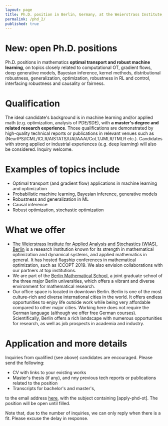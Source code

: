 ```yaml
---
layout: page
title: Ph.D. position in Berlin, Germany, at the Weierstrass Institute, optimization and machine learning
permalink: /phd_2/
published: true
---
```


# New: open Ph.D. positions

Ph.D. positions in mathematics **optimal transport and robust machine learning**, on topics closely related to computational OT, gradient flows, deep generative models, Bayesian inference, kernel methods, distributional robustness, generalization, optimization, robustness in RL and control, interfacing robustness and causality or fairness.

# Qualification
The ideal candidate's background is in machine learning and/or applied math (e.g. optimization, analysis of PDE/SDE), with **a master's degree and related research experience**. Those qualifications are demonstrated by high-quality technical reports or publications in relevant venues such as (NeurIPS/ICML/ICLR/AISTATS/UAI/AAAI/CoLT/JMLR/TMLR etc.). Candidates with strong applied or industrial experiences (e.g. deep learning) will also be considered. Inquiry welcome.

# Examples of topics include

* Optimal transport (and gradient flow) applications in machine learning and optimization
* Probabilistic machine learning, Bayesian inference, generative models
* Robustness and generalization in ML
* Causal inference
* Robust optimization, stochastic optimization
  
# What we offer

  - [The Weierstrass Institute for Applied Analysis and Stochastics (WIAS), Berlin](https://wias-berlin.de/) is a research institution known for its strength in mathematical optimization and dynamical systems, and applied mathematics in general. It has hosted flagship conferences in mathematical optimization, such as ICCOPT 2019. We also envision collaborations with our partners at top institutions.
  - We are part of the [Berlin Mathematical School](https://www.math-berlin.de/), a joint graduate school of the three major Berlin universities, which offers a vibrant and diverse environment for mathematical research.
  - Our office space is located in downtown Berlin. Berlin is one of the most culture-rich and diverse international cities in the world. It offers endless opportunities to enjoy life outside work while being very affordable compared to other major cities. Working here does not require the German language (although we offer free German courses). Scientifically, Berlin offers a rich landscape with numerous opportunities for research, as well as job prospects in academia and industry.

# Application and more details

Inquiries from qualified (see above) candidates are encouraged. Please send the following:

- CV with links to your existing works
- Master's thesis (if any), and nny previous tech reports or publications related to the position
- Transcripts for bachelor's and master's,

to the email address [here](mailto:zplusj@gmail.com), with the subject containing [apply-phd-ot].
The position will be open until filled. 

Note that, due to the number of inquiries, we can only reply when there is a fit. Please excuse the delay in response.
